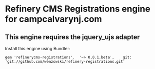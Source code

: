# Refinery CMS Registrations engine for campcalvarynj.com

## This engine requires the jquery_ujs adapter

Install this engine using Bundler:

    gem 'refinerycms-registrations',  '~> 0.0.1.beta',    git: 'git://github.com/wenzowski/refinery-registrations.git'
